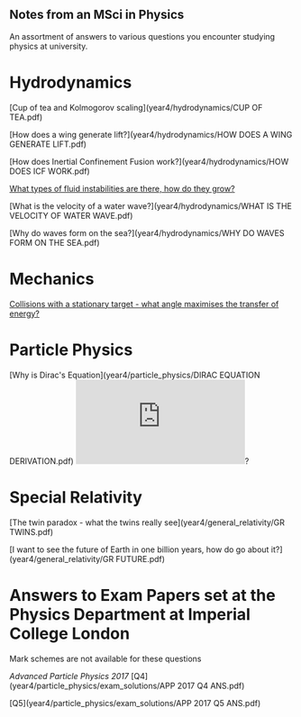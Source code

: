 ## Notes from an MSci in Physics

An assortment of answers to various questions you encounter studying physics at university. 


# Hydrodynamics

[Cup of tea and Kolmogorov scaling](year4/hydrodynamics/CUP OF TEA.pdf)

[How does a wing generate lift?](year4/hydrodynamics/HOW DOES A WING GENERATE LIFT.pdf)

[How does Inertial Confinement Fusion work?](year4/hydrodynamics/HOW DOES ICF WORK.pdf)

[What types of fluid instabilities are there, how do they grow?](year4/hydrodynamics/INSTABILITIES.pdf)

[What is the velocity of a water wave?](year4/hydrodynamics/WHAT IS THE VELOCITY OF WATER WAVE.pdf)

[Why do waves form on the sea?](year4/hydrodynamics/WHY DO WAVES FORM ON THE SEA.pdf)

# Mechanics
[Collisions with a stationary target - what angle maximises the transfer of energy?](year1/mechanics/collisions_with_a_stationary_target.pdf)

# Particle Physics
[Why is Dirac's Equation](year4/particle_physics/DIRAC EQUATION DERIVATION.pdf) ![Dirac's Equation](http://www.sciweavers.org/tex2img.php?eq=i%5Cgamma%5E%7B%5Cmu%7D%5Cpartial_%7B%5Cmu%7D%5Cpsi%3Dm%5Cpsi&bc=White&fc=Black&im=jpg&fs=12&ff=arev&edit=0)?

# Special Relativity

[The twin paradox - what the twins really see](year4/general_relativity/GR TWINS.pdf)

[I want to see the future of Earth in one billion years, how do go about it?](year4/general_relativity/GR FUTURE.pdf)

# Answers to Exam Papers set at the Physics Department at Imperial College London 
Mark schemes are not available for these questions

*Advanced Particle Physics 2017* [Q4](year4/particle_physics/exam_solutions/APP 2017 Q4 ANS.pdf)

[Q5](year4/particle_physics/exam_solutions/APP 2017 Q5 ANS.pdf)
